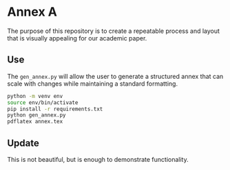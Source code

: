 # Annex A

The purpose of this repository is to create a repeatable process and layout that is visually appealing for our academic paper.

## Use

The `gen_annex.py` will allow the user to generate a structured annex that can scale with changes while maintaining a standard formatting.

```sh
python -m venv env
source env/bin/activate
pip install -r requirements.txt
python gen_annex.py
pdflatex annex.tex
```

## Update

This is not beautiful, but is enough to demonstrate functionality.

